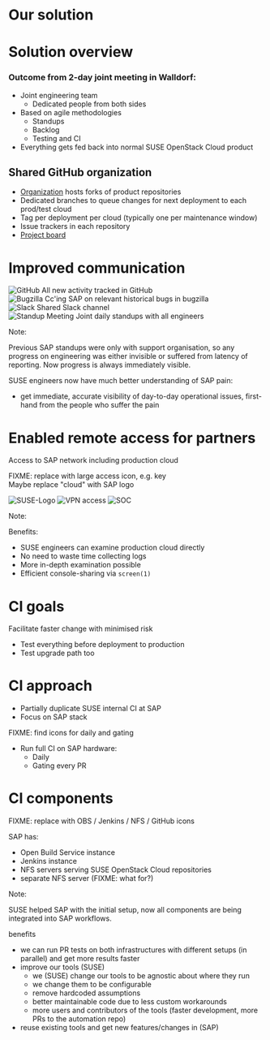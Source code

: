 <!-- .slide: data-state="section-break" id="solution" data-timing="5" -->
# Our solution


<!-- .slide: data-state="normal" id="solution-overview" data-menu-title="Overview" data-timing="120" -->
# Solution overview

### Outcome from 2-day joint meeting in Walldorf:

*   Joint engineering team
    *   Dedicated people from both sides
*   Based on agile methodologies
    *   Standups
    *   Backlog
    *   Testing and CI
*   Everything gets fed back into normal
    SUSE OpenStack Cloud product


<!-- .slide: data-state="normal" id="github-org" data-timing="120" -->
## Shared GitHub organization

*   [Organization](https://github.com/orgs/sap-oc/)
    hosts forks of product repositories
*   Dedicated branches to queue changes for next deployment
    to each prod/test cloud
*   Tag per deployment per cloud
    (typically one per maintenance window)
*   Issue trackers in each repository
*   [Project board](https://github.com/orgs/sap-oc/projects/1)


<!-- .slide: data-state="normal" id="communication" data-timing="120" -->
# Improved communication
<img class="fragment" data-src="images/github-mark.png" alt="GitHub" /> <span class="fragment"> All new activity tracked in GitHub</span> <br>
<img class="fragment" data-src="images/bugzilla.png" alt="Bugzilla" /> <span class="fragment"> Cc'ing SAP on relevant historical bugs in bugzilla</span> <br>
<img class="fragment" data-src="images/slack.png" alt="Slack" /> <span class="fragment"> Shared Slack channel</span> <br>
<img class="fragment" data-src="images/standup_meeting.png" alt="Standup Meeting" /> <span class="fragment"> Joint daily standups with all engineers</span> <br>

Note:

Previous SAP standups were only with support organisation, so any
progress on engineering was either invisible or suffered from latency
of reporting.  Now progress is always immediately visible.

SUSE engineers now have much better understanding of SAP pain:

- get immediate, accurate visibility of day-to-day operational issues,
  first-hand from the people who suffer the pain


<!-- .slide: data-state="normal" id="partner-access" data-menu-title="Partner access" data-timing="120" -->
# Enabled remote access for partners

Access to SAP network including production cloud

FIXME: replace with large access icon, e.g. key  
Maybe replace "cloud" with SAP logo

<img class="fragment" data-src="images/Suse-Logo.png" alt="SUSE-Logo" />
<img class="fragment" data-src="images/vpn.png" alt="VPN access" />
<img class="fragment" data-src="images/suse-openstack-cloud.jpg" alt="SOC" />

Note:

Benefits:

-   SUSE engineers can examine production cloud directly
-   No need to waste time collecting logs
-   More in-depth examination possible
-   Efficient console-sharing via `screen(1)`


<!-- .slide: data-state="normal" id="CI-goals" data-timing="120" -->
# CI goals

Facilitate faster change with minimised risk

*   Test everything before deployment to production
*   Test upgrade path too


<!-- .slide: data-state="normal" id="CI-approach" data-timing="120" -->
# CI approach

*   Partially duplicate SUSE internal CI at SAP
*   Focus on SAP stack

FIXME: find icons for daily and gating

*   Run full CI on SAP hardware:
    *   Daily
    *   Gating every PR


<!-- .slide: data-state="normal" id="CI-components" data-timing="120" -->
# CI components

FIXME: replace with OBS / Jenkins / NFS / GitHub icons

SAP has:

*   Open Build Service instance
*   Jenkins instance
*   NFS servers serving SUSE OpenStack Cloud repositories
*   separate NFS server (FIXME: what for?)

Note:

SUSE helped SAP with the initial setup, now all components are being
integrated into SAP workflows.

benefits
*   we can run PR tests on both infrastructures with different setups (in parallel) and get more results faster
*   improve our tools (SUSE)
    *   we (SUSE) change our tools to be agnostic about where they run
    *   we change them to be configurable
    *   remove hardcoded assumptions
    *   better maintainable code due to less custom workarounds
    *   more users and contributors of the tools (faster development, more PRs to the automation repo)
*   reuse existing tools and get new features/changes in (SAP)
